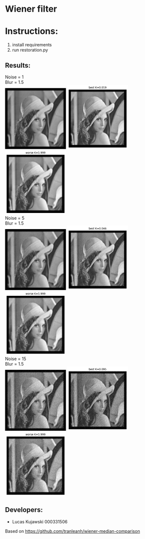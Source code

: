 # Wiener filter

Instructions:
=============
1. install requirements
2. run restoration.py

Results:
-------------
Noise = 1<br>
Blur = 1.5<br>
<img src="https://github.com/ukokuja/wiener_filter/blob/main/results_1_1.5/image_with_noise.png?raw=true" alt="drawing" width="200"/>
<img src="https://github.com/ukokuja/wiener_filter/blob/main/results_1_1.5/result_best.jpg?raw=true" alt="drawing" width="200"/>
<img src="https://github.com/ukokuja/wiener_filter/blob/main/results_1_1.5/result_worse.jpg?raw=true" alt="drawing" width="200"/><br>
Noise = 5<br>
Blur = 1.5<br>
<img src="https://github.com/ukokuja/wiener_filter/blob/main/results_5_1.5/image_with_noise.png?raw=true" alt="drawing" width="200"/>
<img src="https://github.com/ukokuja/wiener_filter/blob/main/results_5_1.5/result_best.jpg?raw=true" alt="drawing" width="200"/>
<img src="https://github.com/ukokuja/wiener_filter/blob/main/results_5_1.5/result_worse.jpg?raw=true" alt="drawing" width="200"/><br>
Noise = 15<br>
Blur = 1.5<br>
<img src="https://github.com/ukokuja/wiener_filter/blob/main/results_15_1.5/image_with_noise.png?raw=true" alt="drawing" width="200"/>
<img src="https://github.com/ukokuja/wiener_filter/blob/main/results_15_1.5/result_best.jpg?raw=true" alt="drawing" width="200"/>
<img src="https://github.com/ukokuja/wiener_filter/blob/main/results_15_1.5/result_worse.jpg?raw=true" alt="drawing" width="200"/>

Developers:
------------
* Lucas Kujawski  000331506 

Based on https://github.com/tranleanh/wiener-median-comparison
